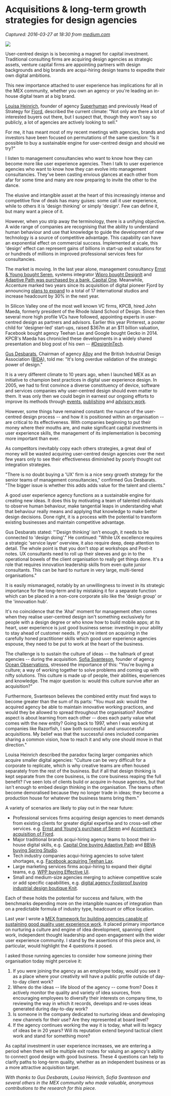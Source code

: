 # Acquisitions & long-term growth strategies for design agencies

_Captured: 2016-03-27 at 18:30 from [medium.com](https://medium.com/@marekpawlowski/acquisitions-long-term-growth-strategies-for-design-agencies-5a532c6c2148)_

![](https://cdn-images-1.medium.com/max/800/1*VHsbofZxgjXDcqMhcHz9qw.jpeg)

User-centred design is is becoming a magnet for capital investment. Traditional consulting firms are acquiring design agencies as strategic assets, venture capital firms are appointing partners with design backgrounds and big brands are acqui-hiring design teams to expedite their own digital ambitions.

This new importance attached to user experience has implications for all in the MEX community, whether you own an agency or you're leading an in-house digital team at a big brand.

[Louisa Heinrich](https://de.linkedin.com/in/louisaheinrich), founder of agency [Superhuman](http://weareallsuperhuman.com/) and previously Head of Strategy for [Fjord](https://www.fjordnet.com/), described the current climate: "Not only are there a lot of interested buyers out there, but I suspect that, though they won't say so publicly, a lot of agencies are actively looking to sell."

For me, it has meant most of my recent meetings with agencies, brands and investors have been focused on permutations of the same question: "Is it possible to buy a sustainable engine for user-centred design and should we try?"

I listen to management consultancies who want to know how they can become more like user experience agencies. Then I talk to user experience agencies who want to know how they can evolve into management consultancies. They've been casting envious glances at each other from afar for some time and many are now preparing to invite the other to the dance.

The elusive and intangible asset at the heart of this increasingly intense and competitive flow of deals has many guises: some call it user experience, while to others it is 'design thinking' or simply 'design'. Few can define it, but many want a piece of it.

However, when you strip away the terminology, there is a unifying objective. A wide range of companies are recognising that the ability to understand human behaviour and use that knowledge to guide the development of new technology is a source of competitive advantage. This capability can have an exponential effect on commercial success. Implemented at scale, this 'design' effect can represent gains of billions in start-up exit valuations for or hundreds of millions in improved professional services fees for consultancies.

The market is moving. In the last year alone, management consultancy [Ernst & Young bought Seren](http://www.ey-seren.com/2015/08/18/ey-uk-acquires-silicon-roundabout-digital-consultancy-seren/), systems integrator [Wipro bought DesignIt](https://designit.com/happening/news/designit-to-join-wipro-digital) and [Adaptive Path was purchased by a bank, Capital One](http://www.mobileuserexperience.com/?p=3021). Meanwhile, Accenture marked two years since its acquisition of digital pioneer Fjord by announcing [plans to expand](https://www.fjordnet.com/conversations/accenture-bulks-up-design-capabilities-with-fjord-expansion/) to a total of 17 international studios and increase headcount by 30% in the next year.

In Silicon Valley one of the most well known VC firms, KPCB, hired John Maeda, formerly president of the Rhode Island School of Design. Since then several more high profile VCs have followed, appointing experts in user-centred design as partners and advisors. Earlier this year Pinterest, a poster child for 'designer-led' start-ups, raised $367m at an $11 billion valuation, Facebook bought agency Teehan Lax and Google bought Gecko in 2014. KPCB's Maeda has chronicled these developments in a widely shared presentation and blog post of his own -- [#DesignInTech](http://www.kpcb.com/blog/the-rise-of-design-in-tech-choosing-the-dirt-over-the-cloud).

[Gus Desbarats](https://uk.linkedin.com/pub/gus-desbarats/0/73/998), Chairman of agency [Alloy](http://www.thealloy.com/) and the British Industrial Design Association ([BIDA](http://www.britishindustrialdesign.org.uk/)), told me: "It's long overdue validation of the strategic power of design."

It is a very different climate to 10 years ago, when I launched MEX as an initiative to champion best practices in digital user experience design. In 2005, we had to first convince a diverse constituency of device, software and services companies why user-centred design should even matter to them. It was only then we could begin in earnest our ongoing efforts to improve its methods through [events](http://pmn.co.uk/mex/), [publishing](http://mobileuserexperience.com/) and [advisory work](http://www.pmn.co.uk/mex/consulting.shtml).

However, some things have remained constant: the nuance of the user-centred design process -- and how it is positioned within an organisation -- are critical to its effectiveness. With companies beginning to put their money where their mouths are, and make significant capital investments in user experience skills, the management of its implementation is becoming more important than ever.

As competitors inevitably copy each others strategies, a great deal of money will be wasted acquiring user-centred design agencies over the next few years only to see their effectiveness diminished by poorly thought out integration strategies.

"There is no doubt buying a 'UX' firm is a nice sexy growth strategy for the senior teams of management consultancies," confirmed Gus Desbarats. "The bigger issue is whether this adds adds value for the talent and clients."

A good user experience agency functions as a sustainable engine for creating new ideas. It does this by motivating a team of talented individuals to observe human behaviour, make tangential leaps in understanding what that behaviour really means and applying that knowledge to make better design decisions. Done right, it is a process with the potential to transform existing businesses and maintain competitive advantage.

Gus Desbarats stated: "'Design thinking' isn't enough, it needs to be connected to 'design doing'." He continued: "While UX excellence requires a strategic 'service layer' overview, it also require deep, deep attention to detail. The whole point is that you don't stop at workshops and Post-it notes. UX consultants need to roll up their sleeves and go in to the operational bowels of the client organisation to really get things done. It's a role that requires innovation leadership skills from even quite junior consultants. This can be hard to nurture in very large, multi-tiered organisations."

It is easily mismanaged, notably by an unwillingness to invest in its strategic importance for the long-term and by mistaking it for a separate function which can be placed in a non-core corporate silo like the 'design group' or the 'innovation hub'.

It's no coincidence that the 'Aha!' moment for management often comes when they realise user-centred design isn't something exclusively for people with a design degree or who know how to build mobile apps; at its heart, user experience is just good business sense: investing in your ability to stay ahead of customer needs. If you're intent on acquiring in the carefully honed practitioner skills which good user experience agencies espouse, they need to be put to work at the heart of the business.

The challenge is to sustain the culture of ideas -- the hallmark of great agencies -- during the acquisition. [Sofia Svanteson](https://se.linkedin.com/in/sofiasvanteson), founder of agency [Ocean Observations](http://oceanobservations.com/), stressed the importance of this: "You're buying a culture; a way of working together to solve problems and coming up with nifty solutions. This culture is made up of people, their abilities, experiences and knowledge. The major question is: would this culture survive after an acquisition?"

Furthermore, Svanteson believes the combined entity must find ways to become greater than the sum of its parts: "You must ask: would the acquired agency be able to maintain innovative working practices, and would they be allowed to spread throughout the organisation? Another aspect is about learning from each other -- does each party value what comes with the new entity? Going back to 1997, when I was working at companies like Razorfish, I saw both successful and unsuccessful acquisitions. My belief was that the successful ones included companies sharing a common vision, how to reach it and why one should move in that direction."

Louisa Heinrich described the paradox facing larger companies which acquire smaller digital agencies: "Culture can be very difficult for a corporate to replicate, which is why creative teams are often housed separately from the rest of the business. But if all that design thinking is kept separate from the core business, is the core business reaping the full benefit? I've seen lots of clients build or acquire in-house agencies, but that isn't enough to embed design thinking in the organisation. The teams often become demoralised because they no longer trade in ideas; they become a production house for whatever the business teams bring them."

A variety of scenarios are likely to play out in the near future:

  * Professional services firms acquiring design agencies to meet demands from existing clients for greater digital expertise and to cross-sell other services. e.g. [Ernst and Young's purchase of Seren](http://www.ey-seren.com/2015/08/18/ey-uk-acquires-silicon-roundabout-digital-consultancy-seren/) and [Accenture's acquisition of Fjord](https://newsroom.accenture.com/industries/communications/accenture-completes-acquisition-of-fjord-expanding-digital-and-marketing-capabilities.htm).
  * Major traditional brands acqui-hiring agency teams to boost their in-house digital skills, e.g. [Capital One buying Adaptive Path](http://www.mobileuserexperience.com/?p=3021) and [BBVA buying Spring Studio](http://press.bbva.com/latest-contents/press-releases/bbva-acquires-leading-user-experience-firm-spring-studio__9882-22-c-110590__.html).
  * Tech industry companies acqui-hiring agencies to solve talent shortages, e.g. [Facebook acquiring Teehan Lax](http://www.teehanlax.com/story/our-next-act).
  * Large marketing services firms acqui-hiring to expand their digital teams, e.g. [WPP buying Effective UI](http://wpp.com/wpp/press/2012/apr/03/awardwinning-user-experience-agency-effectiveui-acquired-by/).
  * Small and medium-size agencies merging to achieve competitive scale or add specific capabilities, e.g. [digital agency Foolproof buying industrial design boutique Knit](http://www.foolproof.co.uk/thinking/foolproof-acquires-creative-technology-agency-knit/).

Each of these holds the potential for success and failure, with the benchmarks depending more on the intangible nuances of integration than on a predictable formula of industry type, headcount or office location.

Last year I wrote a [MEX framework for building agencies capable of sustaining good quality user experience work](http://www.mobileuserexperience.com/?p=2893). It placed primary importance on nurturing a culture and engine of idea development, spanning client work, independent thought leadership and open engagement with the wider user experience community. I stand by the assertions of this piece and, in particular, would highlight the 4 questions it posed.

I asked those running agencies to consider how someone joining their organisation today might perceive it:

  1. If you were joining the agency as an employee today, would you see it as a place where your creativity will have a public profile outside of day-to-day client work?
  2. Where do the ideas -- life blood of the agency -- come from? Does it actively monitor the quality and variety of idea sources, from encouraging employees to diversify their interests on company time, to reviewing the way in which it records, develops and re-uses ideas generated during day-to-day work?
  3. Is someone in the company dedicated to nurturing ideas and developing new channels for their use? Are they represented at board level?
  4. If the agency continues working the way it is today, what will its legacy of ideas be in 20 years? Will its reputation extend beyond tactical client work and stand for something more?

As capital investment in user experience increases, we are entering a period when there will be multiple exit routes for valuing an agency's ability to connect good design with good business. These 4 questions can help to clarify paths to long-term quality, whether as an independent business or as a more attractive acquisition target.

_With thanks to Gus Desbarats, Louisa Heinrich, Sofia Svanteson and several others in the MEX community who made valuable, anonymous contributions to the research for this piece._
